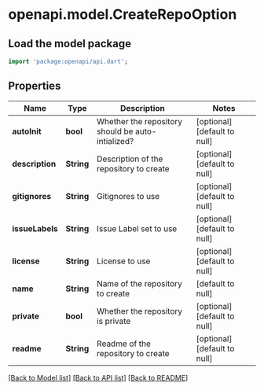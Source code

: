 # openapi.model.CreateRepoOption

## Load the model package
```dart
import 'package:openapi/api.dart';
```

## Properties
Name | Type | Description | Notes
------------ | ------------- | ------------- | -------------
**autoInit** | **bool** | Whether the repository should be auto-intialized? | [optional] [default to null]
**description** | **String** | Description of the repository to create | [optional] [default to null]
**gitignores** | **String** | Gitignores to use | [optional] [default to null]
**issueLabels** | **String** | Issue Label set to use | [optional] [default to null]
**license** | **String** | License to use | [optional] [default to null]
**name** | **String** | Name of the repository to create | [default to null]
**private** | **bool** | Whether the repository is private | [optional] [default to null]
**readme** | **String** | Readme of the repository to create | [optional] [default to null]

[[Back to Model list]](../README.md#documentation-for-models) [[Back to API list]](../README.md#documentation-for-api-endpoints) [[Back to README]](../README.md)


